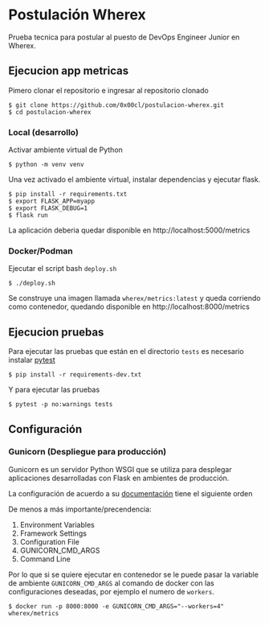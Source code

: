 # Postulación Wherex

Prueba tecnica para postular al puesto de DevOps Engineer Junior en Wherex.

## Ejecucion app metricas

Pimero clonar el repositorio e ingresar al repositorio clonado

```
$ git clone https://github.com/0x00cl/postulacion-wherex.git
$ cd postulacion-wherex
```

### Local (desarrollo)

Activar ambiente virtual de Python

```
$ python -m venv venv
```

Una vez activado el ambiente virtual, instalar dependencias y ejecutar flask.

```
$ pip install -r requirements.txt
$ export FLASK_APP=myapp
$ export FLASK_DEBUG=1
$ flask run
```

La aplicación deberia quedar disponible en http://localhost:5000/metrics


### Docker/Podman

Ejecutar el script bash `deploy.sh`

```
$ ./deploy.sh
```

Se construye una imagen llamada `wherex/metrics:latest` y queda corriendo como contenedor, quedando disponible en http://localhost:8000/metrics

## Ejecucion pruebas

Para ejecutar las pruebas que están en el directorio `tests` es necesario instalar [pytest](https://docs.pytest.org/en/8.3.x/)

```
$ pip install -r requirements-dev.txt
```

Y para ejecutar las pruebas 
```
$ pytest -p no:warnings tests
```

## Configuración

### Gunicorn (Despliegue para producción)

Gunicorn es un servidor Python WSGI que se utiliza para desplegar aplicaciones desarrolladas con Flask en ambientes de producción.

La configuración de acuerdo a su [documentación](https://docs.gunicorn.org/en/stable/configure.html) tiene el siguiente orden

De menos a más importante/precendencia:

1. Environment Variables
2. Framework Settings
3. Configuration File
4. GUNICORN_CMD_ARGS
5. Command Line

Por lo que si se quiere ejecutar en contenedor se le puede pasar la variable de ambiente `GUNICORN_CMD_ARGS` al comando de docker con las configuraciones deseadas, por ejemplo el numero de `workers`.

```
$ docker run -p 8000:8000 -e GUNICORN_CMD_ARGS="--workers=4" wherex/metrics
```